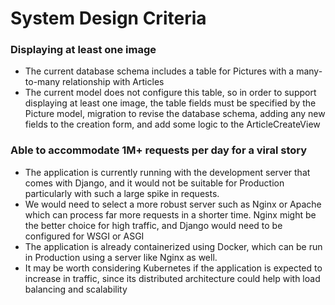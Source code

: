 # System Design Criteria

### Displaying at least one image
- The current database schema includes a table for Pictures with a many-to-many relationship with Articles
- The current model does not configure this table, so in order to support displaying at least one image,
the table fields must be specified by the Picture model, migration to revise the database schema, adding any new fields 
to the creation form, and add some logic to the ArticleCreateView

### Able to accommodate 1M+ requests per day for a viral story
- The application is currently running with the development server that comes with Django, and it would not be suitable for Production particularly with such a large spike in requests.
- We would need to select a more robust server such as Nginx or Apache which can process far more requests in a shorter time. Nginx might be the better choice for high traffic, and Django would need to be configured for WSGI or ASGI
- The application is already containerized using Docker, which can be run in Production using a server like Nginx as well. 
- It may be worth considering Kubernetes if the application is expected to increase in traffic, since its distributed architecture could help with load balancing and scalability